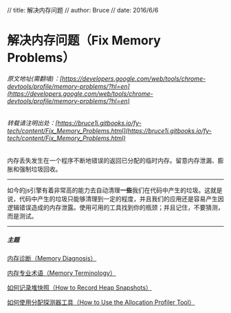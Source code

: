 // title: 解决内存问题
// author: Bruce
// date: 2016/6/6

# 解决内存问题（Fix Memory Problems）

###### *原文地址(需翻墙)：[https://developers.google.com/web/tools/chrome-devtools/profile/memory-problems/?hl=en](https://developers.google.com/web/tools/chrome-devtools/profile/memory-problems/?hl=en)*

###### *转载请注明出处：[https://bruce1i.gitbooks.io/fy-tech/content/Fix_Memory_Problems.html](https://bruce1i.gitbooks.io/fy-tech/content/Fix_Memory_Problems.html)*

内存丢失发生在一个程序不断地错误的返回已分配的临时内存。留意内存泄漏、膨胀和强制垃圾回收。

---

如今的js引擎有着非常高的能力去自动清理**一些**我们在代码中产生的垃圾。这就是说，代码中产生的垃圾只能够清理到一定的程度，并且我们的应用还是容易产生因逻辑错误造成的内存泄露。使用可用的工具找到你的瓶颈；并且记住，不要猜测，而是测试。

---

##### 主题

[内存诊断（Memory Diagnosis）](https://developers.google.com/web/tools/chrome-devtools/profile/memory-problems/memory-diagnosis?hl=en)

[内存专业术语（Memory Terminology）](https://developers.google.com/web/tools/chrome-devtools/profile/memory-problems/memory-101?hl=en)

[如何记录堆快照（How to Record Heap Snapshots）](https://developers.google.com/web/tools/chrome-devtools/profile/memory-problems/heap-snapshots?hl=en)

[如何使用分配探测器工具（How to Use the Allocation Profiler Tool）](https://developers.google.com/web/tools/chrome-devtools/profile/memory-problems/allocation-profiler?hl=en)